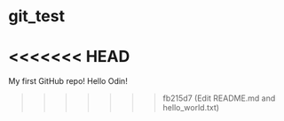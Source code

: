 # git_test
<<<<<<< HEAD
=======
My first GitHub repo!
Hello Odin!
>>>>>>> fb215d7 (Edit README.md and hello_world.txt)
